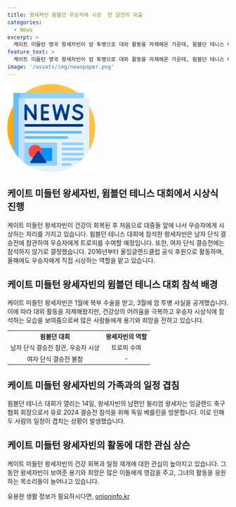 ```yaml
---
title: 왕세자빈 윔블던 우승자에 시상  한 달만의 외출
categories:
  - News
excerpt: >
  케이트 미들턴 영국 왕세자빈이 암 투병으로 대외 활동을 자제해온 가운데, 윔블던 테니스 대회 결승전에 출석하여 우승자에게 시상할 예정이다. 이는 왕세자빈이 최근 한 달간 시아버지 찰스 3세 국왕의 생일 행사를 참석한 뒤 처음으로 대중 앞에 나서는 것이다. 윔블던 대회는 왕세자빈이 2016년부터 공식 후원을 맡아왔던 행사로, 이번에도 우승자에게 직접 시상할 계획이다. 노바크 조코비치와 카를로스 알카라스의 남자 단식 결승전에 참관할 예정이며, 복부 수술과 암 투병 사실을 공개한 이후 처음으로 대중과의 만남을 가진다.
feature_text: >
  케이트 미들턴 영국 왕세자빈이 암 투병으로 대외 활동을 자제해온 가운데, 윔블던 테니스 대회 결승전에 출석하여 우승자에게 시상할 예정이다. 이는 왕세자빈이 최근 한 달간 시아버지 찰스 3세 국왕의 생일 행사를 참석한 뒤 처음으로 대중 앞에 나서는 것이다. 윔블던 대회는 왕세자빈이 2016년부터 공식 후원을 맡아왔던 행사로, 이번에도 우승자에게 직접 시상할 계획이다. 노바크 조코비치와 카를로스 알카라스의 남자 단식 결승전에 참관할 예정이며, 복부 수술과 암 투병 사실을 공개한 이후 처음으로 대중과의 만남을 가진다.
image: '/assets/img/newspaper.png'
---
```


<p><img src="/assets/img/newspaper.png" alt="kimp 속보" /></p>

<h2 data-ke-size="size26">케이트 미들턴 왕세자빈, 윔블던 테니스 대회에서 시상식 진행</h2>

<p data-ke-size="size16">케이트 미들턴 왕세자빈이 건강이 회복된 후 처음으로 대중들 앞에 나서 우승자에게 시상하는 자리를 가지고 있습니다. 윔블던 테니스 대회에 참석한 왕세자빈은 남자 단식 결승전에 참관하여 우승자에게 트로피를 수여할 예정입니다. 또한, 여자 단식 결승전에는 참석하지 않기로 결정했습니다. 2016년부터 올잉글랜드클럽 공식 후원으로 활동하며, 올해에도 우승자에게 직접 시상하는 역할을 맡고 있습니다.</p>

<h2 data-ke-size="size26">케이트 미들턴 왕세자빈의 윔블던 테니스 대회 참석 배경</h2>

<p data-ke-size="size16">케이트 미들턴 왕세자빈은 1월에 복부 수술을 받고, 3월에 암 투병 사실을 공개했습니다. 이에 따라 대외 활동을 자제해왔지만, 건강상의 어려움을 극복하고 우승자 시상식에 참석하는 모습을 보여줌으로써 많은 사람들에게 용기와 희망을 전하고 있습니다.</p>

<table>
  <tr>
    <td style="text-align: center; height: 17px;"><b>윔블던 대회</b></td>
    <td style="text-align: center; height: 17px;"><b>왕세자빈의 역할</b></td>
  </tr>
  <tr>
    <td style="text-align: center; height: 17px;">남자 단식 결승전 참관, 우승자 시상</td>
    <td style="text-align: center; height: 17px;">트로피 수여</td>
  </tr>
  <tr>
    <td style="text-align: center; height: 17px;">여자 단식 결승전 불참</td>
    <td style="text-align: center; height: 17px;">-</td>
  </tr>
</table>

<h2 data-ke-size="size26">케이트 미들턴 왕세자빈의 가족과의 일정 겹침</h2>

<p data-ke-size="size16">윔블던 테니스 대회가 열리는 14일, 왕세자빈의 남편인 윌리엄 왕세자는 잉글랜드 축구협회 회장으로서 유로 2024 결승전 참석을 위해 독일 베를린을 방문합니다. 이로 인해 두 사람의 일정이 겹치는 상황이 발생했습니다.</p>

<h2 data-ke-size="size26">케이트 미들턴 왕세자빈의 활동에 대한 관심 상슨</h2>

<p data-ke-size="size16">케이트 미들턴 왕세자빈의 건강 회복과 일정 재개에 대한 관심이 높아지고 있습니다. 그동안 왕세자빈이 보여준 용기와 희망은 많은 이들에게 영감을 주고, 그녀의 활동을 응원하는 목소리들이 늘어나고 있습니다.</p>
유용한 생활 정보가 필요하시다면, <a href="https://onioninfo.kr" rel="dofollow">onioninfo.kr</a>


